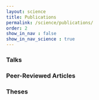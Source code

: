 ```yaml
---
layout: science
title: Publications
permalink: /science/publications/
order: 2
show_in_nav : false
show_in_nav_science : true
---
```

### Talks

### Peer-Reviewed Articles

### Theses
